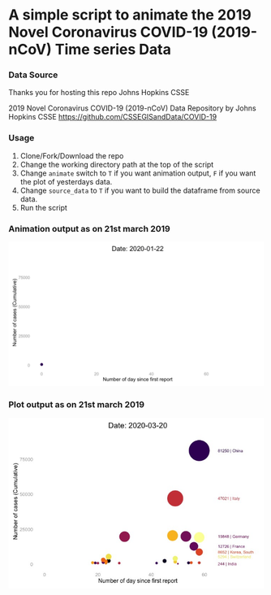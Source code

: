 
# A simple script to animate the 2019 Novel Coronavirus COVID-19 (2019-nCoV) Time series Data

### Data Source
Thanks you for hosting this repo Johns Hopkins CSSE

2019 Novel Coronavirus COVID-19 (2019-nCoV) Data Repository by Johns Hopkins CSSE
https://github.com/CSSEGISandData/COVID-19

### Usage
1. Clone/Fork/Download the repo 
2. Change the working directory path at the top of the script
3. Change `animate` switch to `T` if you want animation output, `F` if you want the plot of yesterdays data.
4. Change `source_data` to `T` if you want to build the dataframe from source data.
4. Run the script

### Animation output as on 21st march 2019
![Output Animation](https://github.com/rahulnyk/covid19_timeseries_animation/blob/master/file3e1326f49b93.gif)

### Plot output as on 21st march 2019
![Output Plot](https://github.com/rahulnyk/covid19_timeseries_animation/blob/master/Rplot.jpeg) 